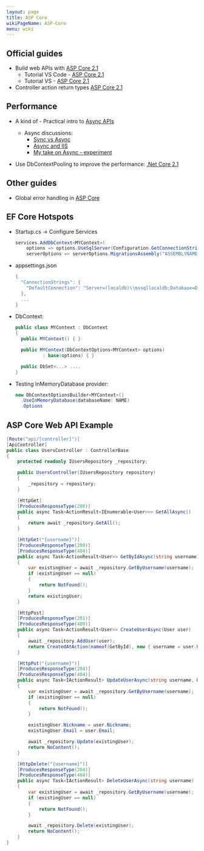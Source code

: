 ```yaml
---
layout: page
title: ASP Core
wikiPageName: ASP-Core
menu: wiki
---
```


## Official guides

* Build web APIs with [ASP Core 2.1](https://docs.microsoft.com/en-us/aspnet/core/web-api/?view=aspnetcore-2.1)
  * Tutorial VS Code - [ASP Core 2.1](https://docs.microsoft.com/en-us/aspnet/core/tutorials/web-api-vsc?view=aspnetcore-2.1)
  * Tutorial VS - [ASP Core 2.1](https://docs.microsoft.com/en-us/aspnet/core/tutorials/first-web-api?view=aspnetcore-2.1)
* Controller action return types [ASP Core 2.1](https://docs.microsoft.com/en-us/aspnet/core/web-api/action-return-types?view=aspnetcore-2.1)

## Performance

* A kind of - Practical intro to [Async APIs](https://www.carlrippon.com/scalable-and-performant-asp-net-core-web-apis-asynchronous-operations/)
  * Async discussions: 
    * [Sync vs Async](https://caleblloyd.com/software/net-core-mvc-thread-pool-vs-async/) 
    * [Async and IIS](https://blogs.msdn.microsoft.com/rickandy/2011/07/19/should-my-database-calls-be-asynchronous-part-ii/) 
    * [My take on Async - experiment](http://www.tugberkugurlu.com/archive/my-take-on-task-base-asynchronous-programming-in-c-sharp-5-0-and-asp-net-mvc-web-applications)

* Use DbContextPooling to improve the performance: [.Net Core 2.1](https://neelbhatt.com/2018/02/27/use-dbcontextpooling-to-improve-the-performance-net-core-2-1-feature/)

## Other guides

* Global error handling in [ASP Core](https://code-maze.com/global-error-handling-aspnetcore/)

## EF Core Hotspots

* Startup.cs -> Configure Services

  ```csharp
  services.AddDbContext<MYContext>(
      options => options.UseSqlServer(Configuration.GetConnectionString("DefaultConnection"),
      serverOptions => serverOptions.MigrationsAssembly("ASSEMBLYNAME")));
  ```

* appsettings.json

  ```csharp
  {
    "ConnectionStrings": {
      "DefaultConnection": "Server=(localdb)\\mssqllocaldb;Database=DBNAME;Trusted_Connection=True;MultipleActiveResultSets=true"
    },
    ...
  }
  ```

* DbContext:

  ```csharp
  public class MYContext : DbContext
  {
    public MYContext() { }

    public MYContext(DbContextOptions<MYContext> options)
            : base(options) { }

    public DbSet<...> .... 
  }
  ```

* Testing InMemoryDatabase provider:

  ```csharp
  new DbContextOptionsBuilder<MYContext>()
    .UseInMemoryDatabase(databaseName: NAME)
    .Options
  ```

## ASP Core Web API Example

```csharp
[Route("api/[controller]")]
[ApiController]
public class UsersController : ControllerBase
{
    protected readonly IUsersRepository _repository;

    public UsersController(IUsersRepository repository)
    {
        _repository = repository;
    }

    [HttpGet]
    [ProducesResponseType(200)]
    public async Task<ActionResult<IEnumerable<User>>> GetAllAsync()
    {
        return await _repository.GetAll();
    }        

    [HttpGet("{username}")]
    [ProducesResponseType(200)]
    [ProducesResponseType(404)]
    public async Task<ActionResult<User>> GetByIdAsync(string username)
    {
        var existingUser = await _repository.GetByUsername(username);
        if (existingUser == null)
        {
            return NotFound();
        }
        return existingUser;
    }

    [HttpPost]
    [ProducesResponseType(201)]
    [ProducesResponseType(400)]
    public async Task<ActionResult<User>> CreateUserAsync(User user)
    {
        await _repository.AddUser(user);
        return CreatedAtAction(nameof(GetById), new { username = user.Username }, user);
    }

    [HttpPut("{username}")]
    [ProducesResponseType(204)]
    [ProducesResponseType(404)]
    public async Task<IActionResult> UpdateUserAsync(string username, User user)
    {
        var existingUser = await _repository.GetByUsername(username);
        if (existingUser == null)
        {
            return NotFound();
        }

        existingUser.Nickname = user.Nickname;
        existingUser.Email = user.Email;

        await _repository.Update(existingUser);
        return NoContent();
    }

    [HttpDelete("{username}")]
    [ProducesResponseType(204)]
    [ProducesResponseType(404)]
    public async Task<IActionResult> DeleteUserAsync(string username)
    {
        var existingUser = await _repository.GetByUsername(username);
        if (existingUser == null)
        {
            return NotFound();
        }

        await _repository.Delete(existingUser);
        return NoContent();
    }
}
```
